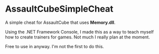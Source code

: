 # AssaultCubeSimpleCheat
A simple cheat for AssaultCube that uses **Memory.dll**.

Using the .NET Framework Console, I made this as a way to teach myself how to create trainers for games. Not much I really plan at the moment.

Free to use in anyway. I'm not the first to do this.
